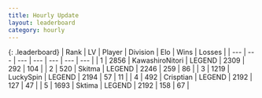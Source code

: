 ```yaml
---
title: Hourly Update
layout: leaderboard
category: hourly
---
```


{: .leaderboard}
| Rank | LV | Player | Division | Elo | Wins | Losses |
| --- | --- | --- | --- | --- | --- | --- |
| <span data-change="0">1</span> | 2856 | <span title="ID: 164871">KawashiroNitori</span> | LEGEND | <span data-change="0">2309</span> | <span data-change="0">292</span> | <span data-change="0">104</span> |
| <span data-change="0">2</span> | 520 | <span title="ID: 402846">Skitma</span> | LEGEND | <span data-change="0">2246</span> | <span data-change="0">259</span> | <span data-change="0">86</span> |
| <span data-change="0">3</span> | 1219 | <span title="ID: 498412">LuckySpin</span> | LEGEND | <span data-change="0">2194</span> | <span data-change="0">57</span> | <span data-change="0">11</span> |
| <span data-change="0">4</span> | 492 | <span title="ID: 665674">Crisptian</span> | LEGEND | <span data-change="0">2192</span> | <span data-change="0">127</span> | <span data-change="0">47</span> |
| <span data-change="0">5</span> | 1693 | <span title="ID: 353063">Sktima</span> | LEGEND | <span data-change="0">2192</span> | <span data-change="0">158</span> | <span data-change="0">67</span> |